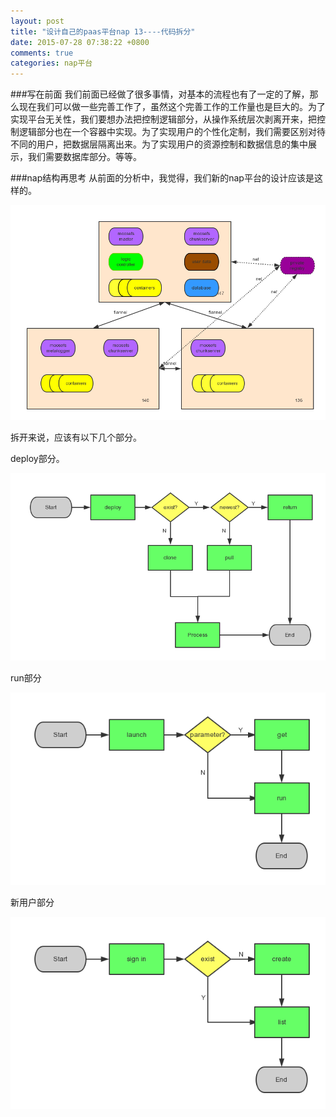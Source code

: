 ```yaml
---
layout: post
title: "设计自己的paas平台nap 13----代码拆分"
date: 2015-07-28 07:38:22 +0800
comments: true
categories: nap平台
---
```

###写在前面
我们前面已经做了很多事情，对基本的流程也有了一定的了解，那么现在我们可以做一些完善工作了，虽然这个完善工作的工作量也是巨大的。为了实现平台无关性，我们要想办法把控制逻辑部分，从操作系统层次剥离开来，把控制逻辑部分也在一个容器中实现。为了实现用户的个性化定制，我们需要区别对待不同的用户，把数据层隔离出来。为了实现用户的资源控制和数据信息的集中展示，我们需要数据库部分。等等。
<!--more-->

###nap结构再思考
从前面的分析中，我觉得，我们新的nap平台的设计应该是这样的。

![](../../images/nap+architecture.png)

拆开来说，应该有以下几个部分。

deploy部分。

![](../../images/nap+deploy.png)

run部分

![](../../images/nap+run.png)

新用户部分

![](../../images/nap+new+user.png)

